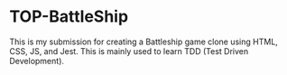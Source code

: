 # TOP-BattleShip
This is my submission for creating a Battleship game clone using HTML, CSS, JS, and Jest. This is mainly used to learn TDD (Test Driven Development).
